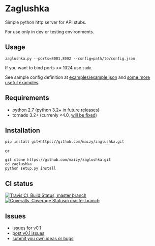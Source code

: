 # Zaglushka

Simple python http server for API stubs.

For use only in dev or testing environments.

## Usage

`zaglushka.py --ports=8001,8002 --config=path/to/config.json`

If you want to bind ports <= 1024 use `sudo`.

See sample config definition at [examples/example.json](examples/example.json) and
[some more useful examples](examples/).

## Requirements

* python 2.7 (python 3.2+ [in future releases](https://github.com/maizy/zaglushka/issues/17))
* tornado 3.2+ (currenly <4.0, [will be fixed](https://github.com/maizy/zaglushka/issues/16))

## Installation

`pip install git+https://github.com/maizy/zaglushka.git`

or

```
git clone https://github.com/maizy/zaglushka.git
cd zaglushka
python setup.py install
```

## CI status

[![Travis CI, Build Status, master branch](https://travis-ci.org/maizy/zaglushka.svg?branch=master)](https://travis-ci.org/maizy/zaglushka)
[![Coveralls, Coverage Statusm master branch](https://img.shields.io/coveralls/maizy/zaglushka.svg)](https://coveralls.io/r/maizy/zaglushka?branch=master)


## Issues

* [issues for v0.1](https://github.com/maizy/zaglushka/issues?q=is%3Aopen+is%3Aissue+milestone%3A0.1)
* [post v0.1 issues](https://github.com/maizy/zaglushka/issues?q=is%3Aopen+is%3Aissue+no%3Amilestone)
* [submit you own ideas or bugs](https://github.com/maizy/zaglushka/issues/new)
